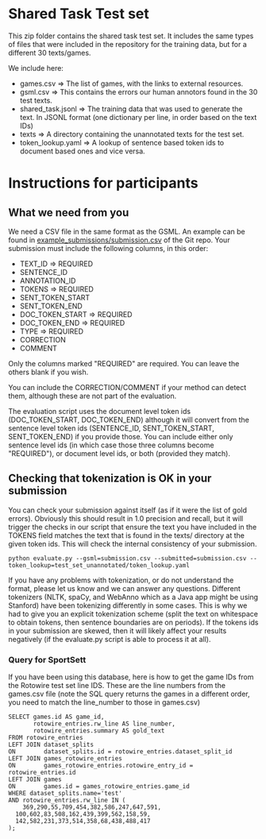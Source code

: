 # Shared Task Test set

This zip folder contains the shared task test set.  It includes the same types of files that were included in the repository for the training data, but for a different 30 texts/games.

We include here:
- games.csv => The list of games, with the links to external resources.
- gsml.csv => This contains the errors our human annotors found in the 30 test texts.
- shared_task.jsonl => The training data that was used to generate the text.  In JSONL format (one dictionary per line, in order based on the text IDs)
- texts => A directory containing the unannotated texts for the test set.
- token_lookup.yaml => A lookup of sentence based token ids to document based ones and vice versa.

# Instructions for participants


## What we need from you
We need a CSV file in the same format as the GSML.  An example can be found in [example_submissions/submission.csv](https://github.com/ehudreiter/accuracySharedTask/blob/main/example_submissions/submission.csv) of the Git repo.  Your submission must include the following columns, in this order:

- TEXT_ID => REQUIRED
- SENTENCE_ID
- ANNOTATION_ID
- TOKENS => REQUIRED
- SENT_TOKEN_START
- SENT_TOKEN_END
- DOC_TOKEN_START => REQUIRED
- DOC_TOKEN_END => REQUIRED
- TYPE => REQUIRED
- CORRECTION
- COMMENT

Only the columns marked "REQUIRED" are required.  You can leave the others blank if you wish.

You can include the CORRECTION/COMMENT if your method can detect them, although these are not part of the evaluation.

The evaluation script uses the document level token ids (DOC_TOKEN_START, DOC_TOKEN_END) although it will convert from the sentence level token ids (SENTENCE_ID, SENT_TOKEN_START, SENT_TOKEN_END) if you provide those.  You can include either only sentence level ids (in which case those three columns become "REQUIRED"), or document level ids, or both (provided they match).  

## Checking that tokenization is OK in your submission

You can check your submission against itself (as if it were the list of gold errors).  Obviously this should result in 1.0 precision and recall, but it will trigger the checks in our script that ensure the text you have included in the TOKENS field matches the text that is found in the texts/ directory at the given token ids.  This will check the internal consistency of your submission.

`python evaluate.py --gsml=submission.csv --submitted=submission.csv --token_lookup=test_set_unannotated/token_lookup.yaml`

If you have any problems with tokenization, or do not understand the format, please let us know and we can answer any questions.  Different tokenizers (NLTK, spaCy, and WebAnno which as a Java app might be using Stanford) have been tokenizing differently in some cases.  This is why we had to give you an explicit tokenization scheme (split the text on whitespace to obtain tokens, then sentence boundaries are on periods).  If the tokens ids in your submission are skewed, then it will likely affect your results negatively (if the evaluate.py script is able to process it at all).

### Query for SportSett
If you have been using this database, here is how to get the game IDs from the Rotowire test set line IDS.  These are the line numbers from the games.csv file (note the SQL query returns the games in a different order, you need to match the line_number to those in games.csv)

```
SELECT games.id AS game_id,
       rotowire_entries.rw_line AS line_number,
       rotowire_entries.summary AS gold_text
FROM rotowire_entries
LEFT JOIN dataset_splits
ON        dataset_splits.id = rotowire_entries.dataset_split_id
LEFT JOIN games_rotowire_entries
ON        games_rotowire_entries.rotowire_entry_id = rotowire_entries.id
LEFT JOIN games
ON        games.id = games_rotowire_entries.game_id
WHERE dataset_splits.name='test'
AND rotowire_entries.rw_line IN (
    369,290,55,709,454,382,586,247,647,591,
  100,602,83,508,162,439,399,562,158,59,
  142,582,231,373,514,358,68,438,488,417
);
```
